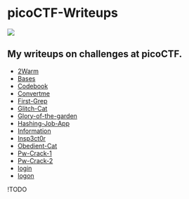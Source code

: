# picoCTF-Writeups

![](https://miro.medium.com/max/864/1*0FYnt8IngPu-OTy5CGjFZg.png)

## My writeups on challenges at picoCTF.


- [2Warm](./2Warm/Writeup.md)
- [Bases](./Bases/Writeup.md)
- [Codebook](./Codebook/Writeup.md)
- [Convertme](./Convertme/Writeup.md)
- [First-Grep](./First-Grep/Writeup.md)
- [Glitch-Cat](./Glitch-Cat/Writeup.md)
- [Glory-of-the-garden](./Glory-of-the-garden/Writeup.md)
- [Hashing-Job-App](./Hashing-Job-App/Writeup.md)
- [Information](./Information/Writeup.md)
- [Insp3ct0r](./Insp3ct0r/Writeup.md)
- [Obedient-Cat](./Obedient-Cat/Writeup.md)
- [Pw-Crack-1](./Pw-Crack-1/Writeup.md)
- [Pw-Crack-2](./Pw-Crack-2/Writeup.md)
- [login](./login/Writeup.md)
- [logon](./logon/Writeup.md)

!TODO
